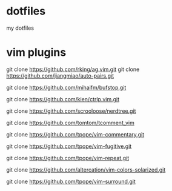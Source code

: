 dotfiles
========

my dotfiles

vim plugins
========

git clone https://github.com/rking/ag.vim.git
git clone https://github.com/jiangmiao/auto-pairs.git

git clone https://github.com/mihaifm/bufstop.git

git clone https://github.com/kien/ctrlp.vim.git

git clone https://github.com/scrooloose/nerdtree.git

git clone https://github.com/tomtom/tcomment_vim

git clone https://github.com/tpope/vim-commentary.git

git clone https://github.com/tpope/vim-fugitive.git

git clone https://github.com/tpope/vim-repeat.git

git clone https://github.com/altercation/vim-colors-solarized.git

git clone https://github.com/tpope/vim-surround.git
